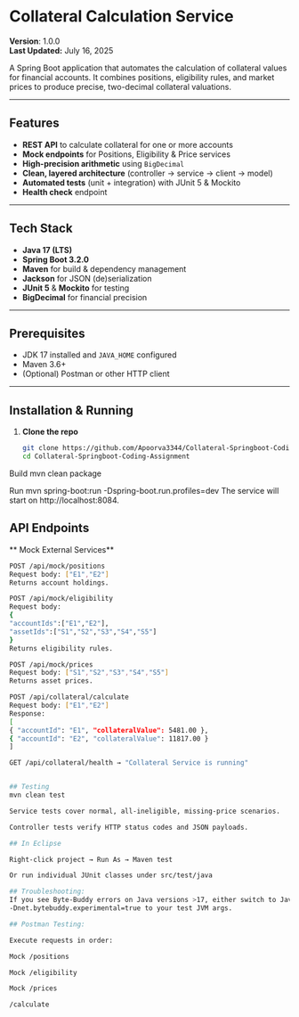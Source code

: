 # Collateral Calculation Service

**Version**: 1.0.0  
**Last Updated:** July 16, 2025

A Spring Boot application that automates the calculation of collateral values for financial accounts. It combines positions, eligibility rules, and market prices to produce precise, two-decimal collateral valuations.

---

## Features

- **REST API** to calculate collateral for one or more accounts  
- **Mock endpoints** for Positions, Eligibility & Price services  
- **High-precision arithmetic** using `BigDecimal`  
- **Clean, layered architecture** (controller → service → client → model)  
- **Automated tests** (unit + integration) with JUnit 5 & Mockito  
- **Health check** endpoint

---

## Tech Stack

- **Java 17 (LTS)**  
- **Spring Boot 3.2.0**  
- **Maven** for build & dependency management  
- **Jackson** for JSON (de)serialization  
- **JUnit 5** & **Mockito** for testing  
- **BigDecimal** for financial precision

---

## Prerequisites

- JDK 17 installed and `JAVA_HOME` configured  
- Maven 3.6+  
- (Optional) Postman or other HTTP client  

---

## Installation & Running

1. **Clone the repo**  
   ```bash
   git clone https://github.com/Apoorva3344/Collateral-Springboot-Coding-Assignment.git
   cd Collateral-Springboot-Coding-Assignment
   
Build
mvn clean package

Run
mvn spring-boot:run -Dspring-boot.run.profiles=dev
The service will start on http://localhost:8084.

## API Endpoints

** Mock External Services**  
   ```bash
POST /api/mock/positions
Request body: ["E1","E2"]
Returns account holdings.

POST /api/mock/eligibility
Request body:
{
  "accountIds":["E1","E2"],
  "assetIds":["S1","S2","S3","S4","S5"]
}
Returns eligibility rules.

POST /api/mock/prices
Request body: ["S1","S2","S3","S4","S5"]
Returns asset prices.

POST /api/collateral/calculate
Request body: ["E1","E2"]
Response:
[
  { "accountId": "E1", "collateralValue": 5481.00 },
  { "accountId": "E2", "collateralValue": 11817.00 }
]

GET /api/collateral/health → "Collateral Service is running"


## Testing
mvn clean test

Service tests cover normal, all-ineligible, missing-price scenarios.

Controller tests verify HTTP status codes and JSON payloads.

## In Eclipse

Right-click project → Run As → Maven test

Or run individual JUnit classes under src/test/java

## Troubleshooting:
If you see Byte-Buddy errors on Java versions >17, either switch to Java 17 or add
-Dnet.bytebuddy.experimental=true to your test JVM args.

## Postman Testing:

Execute requests in order:

Mock /positions

Mock /eligibility

Mock /prices

/calculate

